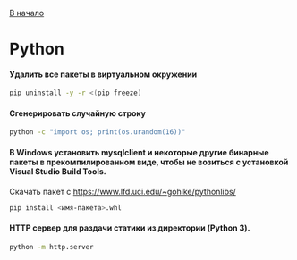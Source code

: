[В начало](README.md)

# Python

#### Удалить все пакеты в виртуальном окружении

```sh
pip uninstall -y -r <(pip freeze)
```

#### Сгенерировать случайную строку
```sh
python -c "import os; print(os.urandom(16))"
```

#### В Windows установить mysqlclient и некоторые другие бинарные пакеты в прекомпилированном виде, чтобы не возиться с установкой Visual Studio Build Tools.

Скачать пакет с https://www.lfd.uci.edu/~gohlke/pythonlibs/

```sh
pip install <имя-пакета>.whl
```

#### HTTP сервер для раздачи статики из директории (Python 3).
```sh
python -m http.server
```
